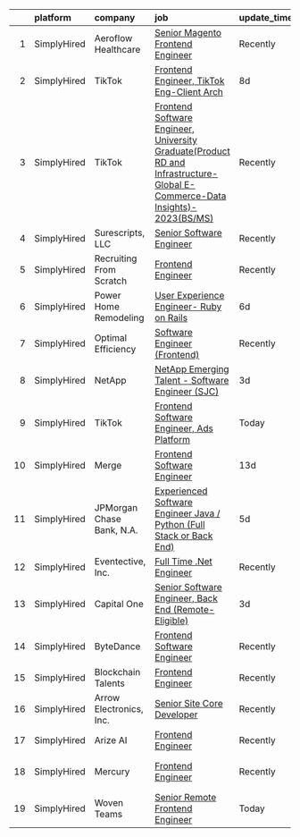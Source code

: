 

|    | platform    | company                   | job                                                                                                                                                                                                                                       | update_time   | location                       |
|---:|:------------|:--------------------------|:------------------------------------------------------------------------------------------------------------------------------------------------------------------------------------------------------------------------------------------|:--------------|:-------------------------------|
|  1 | SimplyHired | Aeroflow Healthcare       | [Senior Magento Frontend Engineer](https://www.simplyhired.com/job/uJJWsbsJ-A2J-2KXvsX-Cha73KyKnl-V2EEKSox5OzuSBWCVaz1N-A?q=frontend+engineer)                                                                                            | Recently      | Asheville, NC                  |
|  2 | SimplyHired | TikTok                    | [Frontend Engineer, TikTok Eng-Client Arch](https://www.simplyhired.com/job/vhxbzMAW1K4ipAmSTWWCuedI7edmaTdeOX2lzbYjAvXlUoFNgXkYNg?q=frontend+engineer)                                                                                   | 8d            | San Jose, CA                   |
|  3 | SimplyHired | TikTok                    | [Frontend Software Engineer, University Graduate(Product RD and Infrastructure-Global E-Commerce-Data Insights)- 2023(BS/MS)](https://www.simplyhired.com/job/4vBMNg-SGytAYBIABVdwv8bOnmlB07ZsdBwckrsMb_iQIEmNCqb5qg?q=frontend+engineer) | Recently      | Mountain View, CA +2 locations |
|  4 | SimplyHired | Surescripts, LLC          | [Senior Software Engineer](https://www.simplyhired.com/job/e1p0dj-I7sA4swySRmuA8XmcpmQk36Get54KBZgF4-h_uxQN2BkblA?q=frontend+engineer)                                                                                                    | Recently      | Raleigh, NC                    |
|  5 | SimplyHired | Recruiting From Scratch   | [Frontend Engineer](https://www.simplyhired.com/job/lEgwGfbSQktAW6C02WRnfOzs9DtYMZV-rnLQ-O-yJq08EAwzhSeU0Q?q=frontend+engineer)                                                                                                           | Recently      | Saratoga, CA +126 locations    |
|  6 | SimplyHired | Power Home Remodeling     | [User Experience Engineer- Ruby on Rails](https://www.simplyhired.com/job/wmwztpbQxKMT666rOO1anxc6_I7xAJur8-7ifnYz0m2An9RrISZt-g?q=frontend+engineer)                                                                                     | 6d            | Wilmington, DE                 |
|  7 | SimplyHired | Optimal Efficiency        | [Software Engineer (Frontend)](https://www.simplyhired.com/job/tdLZYEMU6jRlLMj0yVKcd_PBezg-af1i6_WgEMyzuy3GSBM61IN0xg?q=frontend+engineer)                                                                                                | Recently      | Remote                         |
|  8 | SimplyHired | NetApp                    | [NetApp Emerging Talent - Software Engineer (SJC)](https://www.simplyhired.com/job/8_gXdojZm5Cqca7hVd1bWXFti_TgibbrUF3NCexbp8ddz0LmIovsJg?q=frontend+engineer)                                                                            | 3d            | San Jose, CA                   |
|  9 | SimplyHired | TikTok                    | [Frontend Software Engineer, Ads Platform](https://www.simplyhired.com/job/sdBZ5EnfPu6ncaG-kcxdkNCxQXxx2BcC3swwY1DOwU-9ixf3MM79dQ?q=frontend+engineer)                                                                                    | Today         | San Jose, CA +1 location       |
| 10 | SimplyHired | Merge                     | [Frontend Software Engineer](https://www.simplyhired.com/job/_5JjxWu5nou8Pq8fBJsh5aaoca2mMiFhPJpgJzTzX7WUlgdL2hPdRA?q=frontend+engineer)                                                                                                  | 13d           | San Francisco, CA              |
| 11 | SimplyHired | JPMorgan Chase Bank, N.A. | [Experienced Software Engineer Java / Python (Full Stack or Back End)](https://www.simplyhired.com/job/0VU4SyJ_B-W2M-vN7kkT0qqu1-wh7zmkeC-hengpFw38gk5FZ_YIkQ?q=frontend+engineer)                                                        | 5d            | Plano, TX                      |
| 12 | SimplyHired | Eventective, Inc.         | [Full Time .Net Engineer](https://www.simplyhired.com/job/YuX4chMfrT3O63eZwnl1uQf8GMhjJ6o-vTj-aUHApJNnRiV9K2EXbQ?q=frontend+engineer)                                                                                                     | Recently      | Scarborough, ME                |
| 13 | SimplyHired | Capital One               | [Senior Software Engineer, Back End (Remote-Eligible)](https://www.simplyhired.com/job/0vniHvL6QnJDALgALR0cgN2WIcOX7Cf6F83TgrxBk4Ic5Sfqi30DCg?q=frontend+engineer)                                                                        | 3d            | Boston, MA                     |
| 14 | SimplyHired | ByteDance                 | [Frontend Software Engineer](https://www.simplyhired.com/job/8qGWX4b2inPjH0sAGsqnf6U5O58rh6GTOe0Ks-2Pal69EKJeRzP3Og?q=frontend+engineer)                                                                                                  | Recently      | Mountain View, CA              |
| 15 | SimplyHired | Blockchain Talents        | [Frontend Engineer](https://www.simplyhired.com/job/nSVsHCvWsm3_pt5kzR-egLVZEH-yooTu1krRa-KA8yU3BGVLiAF1Lw?q=frontend+engineer)                                                                                                           | Recently      | Remote                         |
| 16 | SimplyHired | Arrow Electronics, Inc.   | [Senior Site Core Developer](https://www.simplyhired.com/job/MsbSljtEoKfXsejhq_ff9xqRS6kwLa3NhSAr7cKLWDS7Pgs7o0uWcA?q=frontend+engineer)                                                                                                  | Recently      | Reno, NV                       |
| 17 | SimplyHired | Arize AI                  | [Frontend Engineer](https://www.simplyhired.com/job/xQaaVC5vOtRS4JzrdHWflzM8ynmcpN-5LqOA84ur9JKgs3BKShIeyw?q=frontend+engineer)                                                                                                           | Recently      | Berkeley, CA                   |
| 18 | SimplyHired | Mercury                   | [Frontend Engineer](https://www.simplyhired.com/job/MCtDiBZ9DTE-m70SYcChErMlRrXEgjTbqEfLdkdNEVWrARemJJc-8Q?q=frontend+engineer)                                                                                                           | Recently      | San Francisco, CA              |
| 19 | SimplyHired | Woven Teams               | [Senior Remote Frontend Engineer](https://www.simplyhired.com/job/OYV4KtiaUXM5Vc-nj91__vAK_0Xxv7j__8dhu81I1_ID0DgJr1NLhw?q=frontend+engineer)                                                                                             | Today         | Remote                         |